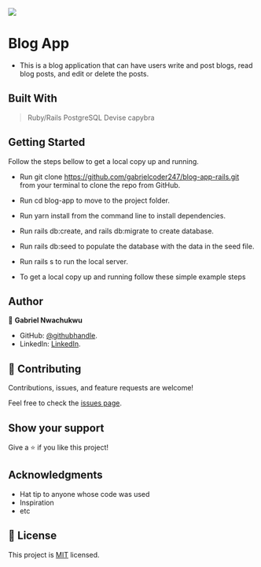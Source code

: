 ![](https://img.shields.io/badge/Microverse-blueviolet)

# Blog App
- This is a blog application that can have users write and post blogs, read blog posts, and edit or delete the posts.




## Built With

  > Ruby/Rails
  > PostgreSQL
  > Devise
  > capybra






## Getting Started

Follow the steps bellow to get a local copy up and running.

- Run git clone https://github.com/gabrielcoder247/blog-app-rails.git from your terminal to clone the repo from GitHub.

- Run cd blog-app to move to the project folder.

-  Run yarn install from the command line to install dependencies.

-  Run rails db:create, and rails db:migrate to create database.

- Run rails db:seed to populate the database with the data in the seed file.

-  Run rails s to run the local server.

- To get a local copy up and running follow these simple example steps




## Author

👤 **Gabriel Nwachukwu**


- GitHub: [@githubhandle](https://github.com/gabrielcoder247).
- LinkedIn: [LinkedIn](https://www.linkedin.com/in/gabriel-nwachukwu-209613173/).


## 🤝 Contributing

Contributions, issues, and feature requests are welcome!

Feel free to check the [issues page](../../issues/).

## Show your support

Give a ⭐️ if you like this project!

## Acknowledgments

- Hat tip to anyone whose code was used
- Inspiration
- etc

## 📝 License

This project is [MIT](./MIT.md) licensed.
